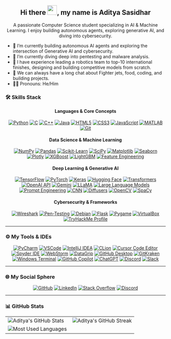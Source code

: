 <h2 align="center"> Hi there <img src="https://media.giphy.com/media/hvRJCLFzcasrR4ia7z/giphy.gif" width="30px">, my name is <strong>Aditya Sasidhar</strong> </h2>

<p align="center">
  A passionate Computer Science student specializing in AI & Machine Learning. I enjoy building autonomous agents, exploring generative AI, and diving into cybersecurity.
</p>

- 🔭 I’m currently building autonomous AI agents and exploring the intersection of Generative AI and cybersecurity.
- 🌱 I’m currently diving deep into pentesting and malware analysis.
- 🚀 I have experience leading a robotics team to top-10 international finishes, designing and building competitive models from scratch.
- 💬 We can always have a long chat about Fighter jets, food, coding, and building projects.
- 🤫🧏 Pronouns: He/Him

### **🛠️ Skills Stack**  

<div align="center">

<h4>Languages & Core Concepts</h4>
    <a href="https://www.python.org/doc/" target="_blank"><img src="https://img.shields.io/badge/Python-3776AB?style=for-the-badge&logo=python&logoColor=white" alt="Python"/></a>
    <a href="https://devdocs.io/c/" target="_blank"><img src="https://img.shields.io/badge/C-A8B9CC?style=for-the-badge&logo=c&logoColor=black" alt="C"/></a>
    <a href="https://cplusplus.com/doc/tutorial/" target="_blank"><img src="https://img.shields.io/badge/C++-00599C?style=for-the-badge&logo=c%2B%2B&logoColor=white" alt="C++"/></a>
    <a href="https://docs.oracle.com/en/java/" target="_blank"><img src="https://img.shields.io/badge/Java-ED8B00?style=for-the-badge&logo=openjdk&logoColor=white" alt="Java"/></a>
    <a href="https://developer.mozilla.org/docs/Web/HTML" target="_blank"><img src="https://img.shields.io/badge/HTML5-E34F26?style=for-the-badge&logo=html5&logoColor=white" alt="HTML5"/></a>
    <a href="https://developer.mozilla.org/docs/Web/CSS" target="_blank"><img src="https://img.shields.io/badge/CSS3-1572B6?style=for-the-badge&logo=css3&logoColor=white" alt="CSS3"/></a>
    <a href="https://developer.mozilla.org/en-US/docs/Web/JavaScript" target="_blank"><img src="https://img.shields.io/badge/JavaScript-F7DF1E?style=for-the-badge&logo=javascript&logoColor=black" alt="JavaScript"/></a>
    <a href="https://in.mathworks.com/help/matlab/" target="_blank"><img src="https://img.shields.io/badge/MATLAB-0076A8?style=for-the-badge&logo=mathworks&logoColor=white" alt="MATLAB"/></a>
    <a href="https://git-scm.com/doc" target="_blank"><img src="https://img.shields.io/badge/Git-F05032?style=for-the-badge&logo=git&logoColor=white" alt="Git"/></a>
    
<h4>Data Science & Machine Learning</h4>
    <a href="https://numpy.org/doc/" target="_blank"><img src="https://img.shields.io/badge/NumPy-4D77CF?style=for-the-badge&logo=numpy&logoColor=white" alt="NumPy"/></a>
    <a href="https://pandas.pydata.org/pandas-docs/stable/" target="_blank"><img src="https://img.shields.io/badge/Pandas-150458?style=for-the-badge&logo=pandas&logoColor=white" alt="Pandas"/></a>
    <a href="https://scikit-learn.org/stable/documentation.html" target="_blank"><img src="https://img.shields.io/badge/Scikit--Learn-F7931E?style=for-the-badge&logo=scikit-learn&logoColor=white" alt="Scikit-Learn"/></a>
    <a href="https://scipy.org/docs.html" target="_blank"><img src="https://img.shields.io/badge/SciPy-8CAAE6?style=for-the-badge&logo=scipy&logoColor=white" alt="SciPy"/></a>
    <a href="https://matplotlib.org/stable/users/index.html" target="_blank"><img src="https://img.shields.io/badge/Matplotlib-3776AB?style=for-the-badge&logo=matplotlib&logoColor=white" alt="Matplotlib"/></a>
    <a href="https://seaborn.pydata.org/" target="_blank"><img src="https://img.shields.io/badge/Seaborn-3776AB?style=for-the-badge&logo=seaborn&logoColor=white" alt="Seaborn"/></a>
    <a href="https://plotly.com/python/" target="_blank"><img src="https://img.shields.io/badge/Plotly-3F4F75?style=for-the-badge&logo=plotly&logoColor=white" alt="Plotly"/></a>
    <a href="https://xgboost.readthedocs.io/en/stable/" target="_blank"><img src="https://img.shields.io/badge/XGBoost-00695C?style=for-the-badge&logo=xgboost&logoColor=white" alt="XGBoost"/></a>
    <a href="https://lightgbm.readthedocs.io/en/latest/" target="_blank"><img src="https://img.shields.io/badge/LightGBM-B22222?style=for-the-badge&logo=lightgbm&logoColor=white" alt="LightGBM"/></a>
    <a href="https://en.wikipedia.org/wiki/Feature_engineering" target="_blank"><img src="https://img.shields.io/badge/Feature%20Engineering-764ABC?style=for-the-badge&logo=serverless&logoColor=white" alt="Feature Engineering"/></a>

<h4>Deep Learning & Generative AI</h4>
    <a href="https://www.tensorflow.org/learn" target="_blank"><img src="https://img.shields.io/badge/TensorFlow-FF6F00?style=for-the-badge&logo=tensorflow&logoColor=white" alt="TensorFlow"/></a>
    <a href="https://pytorch.org/" target="_blank"><img src="https://img.shields.io/badge/PyTorch-EE4C2C?style=for-the-badge&logo=pytorch&logoColor=white" alt="PyTorch"/></a>
    <a href="https://keras.io/" target="_blank"><img src="https://img.shields.io/badge/Keras-D00000?style=for-the-badge&logo=keras&logoColor=white" alt="Keras"/></a>
    <a href="https://huggingface.co/" target="_blank"><img src="https://img.shields.io/badge/Hugging%20Face-FFD21E?style=for-the-badge&logo=huggingface&logoColor=black" alt="Hugging Face"/></a>
    <a href="https://huggingface.co/docs/transformers/" target="_blank"><img src="https://img.shields.io/badge/Transformers-4052AB?style=for-the-badge&logo=transformers&logoColor=white" alt="Transformers"/></a>
    <a href="https://openai.com/api/" target="_blank"><img src="https://img.shields.io/badge/OpenAI%20API-412991?style=for-the-badge&logo=openai&logoColor=white" alt="OpenAI API"/></a>
    <a href="https://ai.google.dev/edge/gemma" target="_blank"><img src="https://img.shields.io/badge/Gemini%20/%20Gemma-4285F4?style=for-the-badge&logo=google&logoColor=white" alt="Gemini"/></a>
    <a href="https://huggingface.co/meta-llama" target="_blank"><img src="https://img.shields.io/badge/LLaMA-8E24AA?style=for-the-badge&logo=meta&logoColor=white" alt="LLaMA"/></a>
    <a href="https://en.wikipedia.org/wiki/Large_language_model" target="_blank"><img src="https://img.shields.io/badge/LLMs-007B65?style=for-the-badge&logo=probot&logoColor=white" alt="Large Language Models"/></a>
    <a href="https://en.wikipedia.org/wiki/Prompt_engineering" target="_blank"><img src="https://img.shields.io/badge/Prompt%20Engineering-FF7F50?style=for-the-badge&logo=rockylinux&logoColor=white" alt="Prompt Engineering"/></a>
    <a href="https://en.wikipedia.org/wiki/Convolutional_neural_network" target="_blank"><img src="https://img.shields.io/badge/CNN-E91E63?style=for-the-badge&logo=keras&logoColor=white" alt="CNN"/></a>
    <a href="https://huggingface.co/docs/diffusers/" target="_blank"><img src="https://img.shields.io/badge/Diffusers-3A86FF?style=for-the-badge&logo=huggingface&logoColor=white" alt="Diffusers"/></a>
    <a href="https://docs.opencv.org/master/" target="_blank"><img src="https://img.shields.io/badge/OpenCV-5C3EE8?style=for-the-badge&logo=opencv&logoColor=white" alt="OpenCV"/></a>
    <a href="https://spacy.io/" target="_blank"><img src="https://img.shields.io/badge/SpaCy-09A3D5?style=for-the-badge&logo=spacy&logoColor=white" alt="SpaCy"/></a>

<h4>Cybersecurity & Frameworks</h4>
    <a href="https://www.wireshark.org/" target="_blank"><img src="https://img.shields.io/badge/Wireshark-1679A7?style=for-the-badge&logo=wireshark&logoColor=white" alt="Wireshark"/></a>
    <a href="https://www.kali.org/" target="_blank"><img src="https://img.shields.io/badge/Pen--Testing-557C94?style=for-the-badge&logo=kalilinux&logoColor=white" alt="Pen-Testing"/></a>
    <a href="https://www.debian.org/" target="_blank"><img src="https://img.shields.io/badge/Debian-A81D33?style=for-the-badge&logo=debian&logoColor=white" alt="Debian"/></a>
    <a href="https://flask.palletsprojects.com/" target="_blank"><img src="https://img.shields.io/badge/Flask-000000?style=for-the-badge&logo=flask&logoColor=white" alt="Flask"/></a>
    <a href="https://www.pygame.org/" target="_blank"><img src="https://img.shields.io/badge/PyGame-62A84F?style=for-the-badge&logo=pygame&logoColor=white" alt="Pygame"/></a>
    <a href="https://www.virtualbox.org/" target="_blank"><img src="https://img.shields.io/badge/VirtualBox-2B598A?style=for-the-badge&logo=virtualbox&logoColor=white" alt="VirtualBox"/></a>
    <a href="https://tryhackme.com/p/4119614" target="_blank"><img src="https://img.shields.io/badge/TryHackMe-Profile-red?style=for-the-badge&logo=tryhackme" alt="TryHackMe Profile"/></a>
</div>

---

### **⚙️ My Tools & IDEs**

<div align="center">
    <a href="https://www.jetbrains.com/pycharm/" target="_blank"><img src="https://img.shields.io/badge/PyCharm-000000?style=for-the-badge&logo=pycharm&logoColor=white" alt="PyCharm"/></a>
    <a href="https://code.visualstudio.com/" target="_blank"><img src="https://img.shields.io/badge/VSCode-007ACC?style=for-the-badge&logo=visualstudiocode&logoColor=white" alt="VSCode"/></a>
    <a href="https://www.jetbrains.com/idea/" target="_blank"><img src="https://img.shields.io/badge/IntelliJ%20IDEA-000000?style=for-the-badge&logo=intellijidea&logoColor=white" alt="IntelliJ IDEA"/></a>
    <a href="https://www.jetbrains.com/clion/" target="_blank"><img src="https://img.shields.io/badge/CLion-000000?style=for-the-badge&logo=clion&logoColor=white" alt="CLion"/></a>
    <a href="https://cursor.sh/" target="_blank"><img src="https://img.shields.io/badge/Cursor-171717?style=for-the-badge&logo=cursor&logoColor=white" alt="Cursor Code Editor"/></a>
    <a href="https://www.spyder-ide.org/" target="_blank"><img src="https://img.shields.io/badge/Spyder-8334EB?style=for-the-badge&logo=spyder&logoColor=white" alt="Spyder IDE"/></a>
    <a href="https://www.jetbrains.com/webstorm/" target="_blank"><img src="https://img.shields.io/badge/WebStorm-000000?style=for-the-badge&logo=webstorm&logoColor=white" alt="WebStorm"/></a>
    <a href="https://www.jetbrains.com/datagrip/" target="_blank"><img src="https://img.shields.io/badge/DataGrip-000000?style=for-the-badge&logo=datagrip&logoColor=white" alt="DataGrip"/></a>
    <a href="https://desktop.github.com/" target="_blank"><img src="https://img.shields.io/badge/GitHub%20Desktop-181717?style=for-the-badge&logo=github&logoColor=white" alt="GitHub Desktop"/></a>
    <a href="https://www.gitkraken.com/" target="_blank"><img src="https://img.shields.io/badge/GitKraken-179287?style=for-the-badge&logo=gitkraken&logoColor=white" alt="GitKraken"/></a>
    <a href="https://learn.microsoft.com/en-us/windows/terminal/" target="_blank"><img src="https://img.shields.io/badge/Windows%20Terminal-4D4D4D?style=for-the-badge&logo=windows-terminal&logoColor=white" alt="Windows Terminal"/></a>
    <a href="https://github.com/features/copilot" target="_blank"><img src="https://img.shields.io/badge/GitHub%20Copilot-171717?style=for-the-badge&logo=github&logoColor=white" alt="GitHub Copilot"/></a>
    <a href="https://openai.com/chatgpt" target="_blank"><img src="https://img.shields.io/badge/ChatGPT-75A99F?style=for-the-badge&logo=openai&logoColor=white" alt="ChatGPT"/></a>
    <a href="https://discord.com/" target="_blank"><img src="https://img.shields.io/badge/Discord-5865F2?style=for-the-badge&logo=discord&logoColor=white" alt="Discord"/></a>
    <a href="https://slack.com/" target="_blank"><img src="https://img.shields.io/badge/Slack-4A154B?style=for-the-badge&logo=slack&logoColor=white" alt="Slack"/></a>
</div>

---

### **🌐 My Social Sphere**

<div align="center">
    <a href="https://github.com/adityasasidhar"><img src="https://img.shields.io/badge/GitHub-181717?style=for-the-badge&logo=github&logoColor=white" alt="GitHub"/></a>
    <a href="https://www.linkedin.com/in/aditya-sasidhar-2399bb27a/"><img src="https://img.shields.io/badge/LinkedIn-0A66C2?style=for-the-badge&logo=linkedin&logoColor=white" alt="LinkedIn"/></a>
    <a href="https://stackoverflow.com/users/27242689"><img src="https://img.shields.io/badge/Stack%20Overflow-F58025?style=for-the-badge&logo=stackoverflow&logoColor=white" alt="Stack Overflow"/></a>
    <a href="https://discord.com/users/1280854565079613491"><img src="https://img.shields.io/badge/Discord-5865F2?style=for-the-badge&logo=discord&logoColor=white" alt="Discord"/></a>
</div>

---

### **📊 GitHub Stats**

<table width="100%">
    <tr>
        <td width="50%">
            <img align="center" src="https://github-readme-stats.vercel.app/api?username=adityasasidhar&show_icons=true&count_private=true&theme=radical&hide_border=true&rank_icon=github" alt="Aditya's GitHub Stats"/>
        </td>
        <td width="50%">
            <img align="center" src="https://github-readme-streak-stats.herokuapp.com/?user=adityasasidhar&theme=radical&hide_border=true" alt="Aditya's GitHub Streak"/>
        </td>
    </tr>
    <tr>
        <td colspan="2">
            <img align="center" src="https://github-readme-stats.vercel.app/api/top-langs/?username=adityasasidhar&layout=compact&theme=radical&hide_border=true" alt="Most Used Languages"/>
        </td>
    </tr>
</table>

